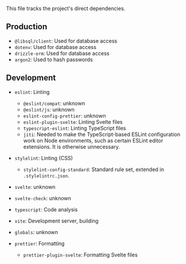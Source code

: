 This file tracks the project's direct dependencies.

## Production

- `@libsql/client`: Used for database access
- `dotenv`: Used for database access
- `drizzle-orm`: Used for database access
- `argon2`: Used to hash passwords

## Development

- `eslint`: Linting

  - `@eslint/compat`: unknown
  - `@eslint/js`: unknown
  - `eslint-config-prettier`: unknown
  - `eslint-plugin-svelte`: Linting Svelte files
  - `typescript-eslint`: Linting TypeScript files
  - `jiti`: Needed to make the TypeScript-based ESLint configuration work on
    Node environments, such as certain ESLint editor extensions. It is otherwise
    unnecessary.

- `stylelint`: Linting (CSS)
  - `stylelint-config-standard`: Standard rule set, extended in
    `.stylelintrc.json`.
- `svelte`: unknown
- `svelte-check`: unknown
- `typescript`: Code analysis
- `vite`: Development server, building
- `globals`: unknown
- `prettier`: Formatting
  - `prettier-plugin-svelte`: Formatting Svelte files
